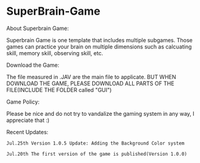 # SuperBrain-Game
About Superbrain Game:

Superbrain Game is one template that includes multiple subgames. Those games can practice your brain on multiple dimensions such as calcuating skill, memory skill, observing skill, etc.

Download the Game:

 The file measured in .JAV are the main file to applicate. BUT WHEN DOWNLOAD THE GAME, PLEASE DOWNLOAD ALL PARTS OF THE FILE(INCLUDE THE FOLDER called "GUI")
 
 Game Policy:
 
   Please be nice and do not try to vandalize the gaming system in any way, I appreciate that :)
  
 Recent Updates:
 
    Jul.25th Version 1.0.5 Update: Adding the Background Color system
    
    Jul.20th The first version of the game is published(Version 1.0.0)
